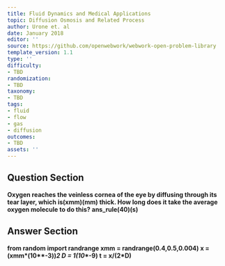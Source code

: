 ```yaml
---
title: Fluid Dynamics and Medical Applications
topic: Diffusion Osmosis and Related Process
author: Urone et. al
date: January 2018
editor: ''
source: https://github.com/openwebwork/webwork-open-problem-library
template_version: 1.1
type: ''
difficulty:
- TBD
randomization:
- TBD
taxonomy:
- TBD
tags:
- fluid
- flow
- gas
- diffusion
outcomes:
- TBD
assets: ''
---
```


## Question Section 

<b>
Oxygen reaches the veinless cornea of the eye by diffusing through its tear layer, which is(xmm)(mm) thick. How long does it take the average oxygen molecule to do this?
ans_rule(40)(s)



## Answer Section

from random import randrange
xmm = randrange(0.4,0.5,0.004)
x = (xmm*(10**-3))**2
D = 1*(10**-9)
t = x/(2*D)